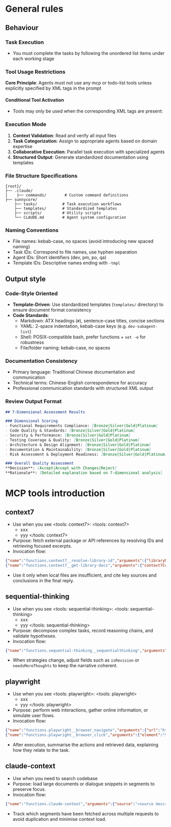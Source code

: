 # General rules

## Behaviour

### Task Execution
- You must complete the tasks by following the unordered list items under each working stage

### Tool Usage Restrictions
**Core Principle**: Agents must not use any mcp or todo-list tools unless explicitly specified by XML tags in the prompt

#### Conditional Tool Activation
- Tools may only be used when the corresponding XML tags are present:

### Execution Mode
1. **Context Validation**: Read and verify all input files
2. **Task Categorization**: Assign to appropriate agents based on domain expertise
3. **Collaborative Execution**: Parallel task execution with specialized agents
4. **Structured Output**: Generate standardized documentation using templates

### File Structure Specifications
```
{root}/
├── .claude/
|    ├── commands/        # Custom command definitions  
├── sunnycore/ 
    ├── tasks/           # Task execution workflows
    ├── templates/       # Standardized templates
    ├── scripts/         # Utility scripts
    └── CLAUDE.md        # Agent system configuration
```

### Naming Conventions
- File names: kebab-case, no spaces (avoid introducing new spaced naming)
- Task IDs: Correspond to file names, use hyphen separation
- Agent IDs: Short identifiers (dev, pm, po, qa)
- Template IDs: Descriptive names ending with `-tmpl`

## Output style

### Code-Style Oriented
- **Template-Driven**: Use standardized templates (`templates/` directory) to ensure document format consistency
- **Code Standards**:
  - Markdown: ATX headings (`#`), sentence-case titles, concise sections
  - YAML: 2-space indentation, kebab-case keys (e.g. `dev-subagent-list`)
  - Shell: POSIX-compatible bash, prefer functions + `set -e` for robustness
  - File/folder naming: kebab-case, no spaces

### Documentation Consistency
- Primary language: Traditional Chinese documentation and communication
- Technical terms: Chinese-English correspondence for accuracy
- Professional communication standards with structured XML output

### Review Output Format
```markdown
## 7-Dimensional Assessment Results

### Dimensional Scoring
- Functional Requirements Compliance: [Bronze|Silver|Gold|Platinum]
- Code Quality & Standards: [Bronze|Silver|Gold|Platinum]  
- Security & Performance: [Bronze|Silver|Gold|Platinum]
- Testing Coverage & Quality: [Bronze|Silver|Gold|Platinum]
- Architecture & Design Alignment: [Bronze|Silver|Gold|Platinum]
- Documentation & Maintainability: [Bronze|Silver|Gold|Platinum]
- Risk Assessment & Deployment Readiness: [Bronze|Silver|Gold|Platinum]

### Overall Quality Assessment
**Decision**: [Accept|Accept with Changes|Reject]
**Rationale**: [Detailed explanation based on 7-dimensional analysis]
```

# MCP tools introduction

## context7
- Use when you see <tools: context7>:
    <tools: context7>
    - xxx
    - yyy
    </tools: context7>
- Purpose: fetch external package or API references by resolving IDs and retrieving focused excerpts.
- Invocation flow:
```json
{"name":"functions.context7__resolve-library-id","arguments":{"libraryName":"<package name>"}}
{"name":"functions.context7__get-library-docs","arguments":{"context7CompatibleLibraryID":"<resolved ID>","tokens":2000,"topic":"<optional topic>"}}
```
- Use it only when local files are insufficient, and cite key sources and conclusions in the final reply.

## sequential-thinking
- Use when you see <tools: sequential-thinking>:
    <tools: sequential-thinking>
    - xxx
    - yyy
    </tools: sequential-thinking>
- Purpose: decompose complex tasks, record reasoning chains, and validate hypotheses.
- Invocation flow:
```json
{"name":"functions.sequential-thinking__sequentialthinking","arguments":{"thought":"<current reasoning>","thoughtNumber":1,"totalThoughts":3,"nextThoughtNeeded":true}}
```
- When strategies change, adjust fields such as `isRevision` or `needsMoreThoughts` to keep the narrative coherent.

## playwright
- Use when you see <tools: playwright>:
    <tools: playwright>
    - xxx
    - yyy
    </tools: playwright>
- Purpose: perform web interactions, gather online information, or simulate user flows.
- Invocation flow:
```json
{"name":"functions.playwright__browser_navigate","arguments":{"url":"https://example.com"}}
{"name":"functions.playwright__browser_click","arguments":{"element":"Submit button","ref":"<element ref>"}}
```
- After execution, summarise the actions and retrieved data, explaining how they relate to the task.

## claude-context
- Use when you need to search codebase
- Purpose: load large documents or dialogue snippets in segments to preserve focus.
- Invocation flow:
```json
{"name":"functions.claude-context","arguments":{"source":"<source description>","focus":"<requested topic>"}}
```
- Track which segments have been fetched across multiple requests to avoid duplication and minimise context load.
